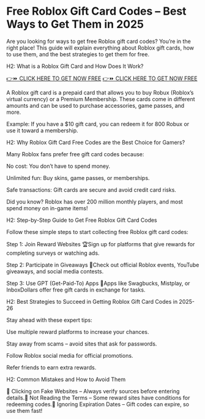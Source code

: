 # Free Roblox Gift Card Codes – Best Ways to Get Them in 2025
Are you looking for ways to get free Roblox gift card codes? You’re in the right place! This guide will explain everything about Roblox gift cards, how to use them, and the best strategies to get them for free.

H2: What is a Roblox Gift Card and How Does It Work?

[👉⏩ CLICK HERE TO GET NOW FREE](https://ecomadboosters.xyz/free%20robux%20gift%20card%20codes/)
[👉⏩ CLICK HERE TO GET NOW FREE](https://ecomadboosters.xyz/free%20robux%20gift%20card%20codes/)


A Roblox gift card is a prepaid card that allows you to buy Robux (Roblox’s virtual currency) or a Premium Membership. These cards come in different amounts and can be used to purchase accessories, game passes, and more.

Example: If you have a $10 gift card, you can redeem it for 800 Robux or use it toward a membership.

H2: Why Roblox Gift Card Free Codes are the Best Choice for Gamers?

Many Roblox fans prefer free gift card codes because:

No cost: You don’t have to spend money.

Unlimited fun: Buy skins, game passes, or memberships.

Safe transactions: Gift cards are secure and avoid credit card risks.

Did you know? Roblox has over 200 million monthly players, and most spend money on in-game items!

H2: Step-by-Step Guide to Get Free Roblox Gift Card Codes

Follow these simple steps to start collecting free Roblox gift card codes:

Step 1: Join Reward Websites 🏆Sign up for platforms that give rewards for completing surveys or watching ads.

Step 2: Participate in Giveaways 🎁Check out official Roblox events, YouTube giveaways, and social media contests.

Step 3: Use GPT (Get-Paid-To) Apps 📱Apps like Swagbucks, Mistplay, or InboxDollars offer free gift cards in exchange for tasks.

H2: Best Strategies to Succeed in Getting Roblox Gift Card Codes in 2025-26

Stay ahead with these expert tips:

Use multiple reward platforms to increase your chances.

Stay away from scams – avoid sites that ask for passwords.

Follow Roblox social media for official promotions.

Refer friends to earn extra rewards.

H2: Common Mistakes and How to Avoid Them

🔴 Clicking on Fake Websites – Always verify sources before entering details.🔴 Not Reading the Terms – Some reward sites have conditions for redeeming codes.🔴 Ignoring Expiration Dates – Gift codes can expire, so use them fast!

